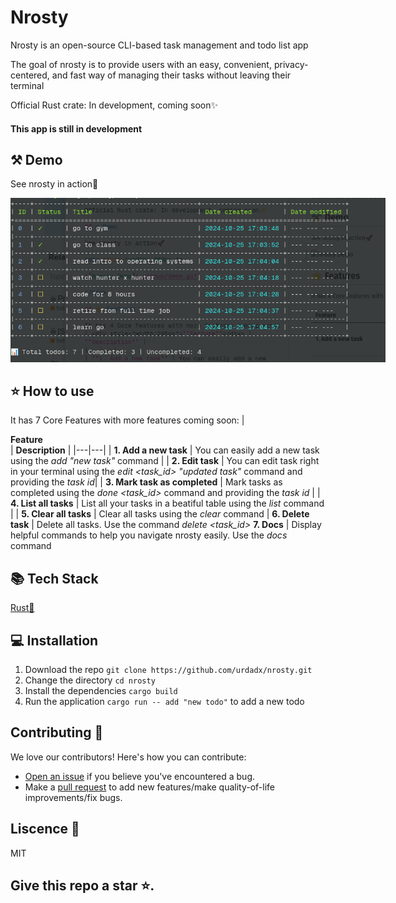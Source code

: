 # Nrosty 

Nrosty is an open-source CLI-based task management and todo list app

The goal of nrosty is to provide users with an easy, convenient, privacy-centered, and fast way of managing their tasks without leaving their terminal

Official Rust crate: In development, coming soon✨

#### This app is still in development

## ⚒️ Demo

See nrosty in action🚀

<div style="width: 600px;">

![Nrosty Demo](.github/demo.png)

</div>

## ⭐ How to use

It has 7 Core Features with more features coming soon:
| <div style="width:285px">**Feature**</div> | **Description** |
|---|---|
| **1. Add a new task** | You can easily add a new task using the *add "new task"* command |
| **2. Edit task** | You can edit task right in your terminal using the *edit <task_id> "updated task"* command and providing the *task id*|
| **3. Mark task as completed** | Mark tasks as completed using the *done <task_id>* command and providing the *task id* |
| **4. List all tasks** | List all your tasks in a beatiful table using the *list* command |
| **5. Clear all tasks** | Clear all tasks using the *clear* command |
**6. Delete task** | Delete all tasks. Use the command *delete <task_id>*
**7. Docs** | Display helpful commands to help you navigate nrosty easily. Use the *docs* command

## 📚 Tech Stack

[Rust🦀](https://www.rust-lang.org/) 

## 💻 Installation

1. Download the repo `git clone https://github.com/urdadx/nrosty.git`
2. Change the directory `cd nrosty`
3. Install the dependencies `cargo build`
4. Run the application `cargo run -- add "new todo"`
to add a new todo

## Contributing 🤝

We love our contributors! Here's how you can contribute:

- [Open an issue](https://github.com/urdadx/nrosty/issues) if you believe you've encountered a bug.
- Make a [pull request](https://github.com/urdadx/nrosty/pull) to add new features/make quality-of-life improvements/fix bugs.

## Liscence 📝

MIT

## Give this repo a star ⭐.
